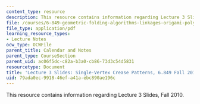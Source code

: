 ```yaml
---
content_type: resource
description: This resource contains information regarding Lecture 3 Slides, Fall 2010.
file: /courses/6-849-geometric-folding-algorithms-linkages-origami-polyhedra-fall-2012/79ada0ec991846efa41aebc890ae196c_MIT6_849F12_slidesL03.pdf
file_type: application/pdf
learning_resource_types:
- Lecture Notes
ocw_type: OCWFile
parent_title: Calendar and Notes
parent_type: CourseSection
parent_uid: ac06f5dc-c82a-b3a0-cb86-73d3c54d5831
resourcetype: Document
title: 'Lecture 3 Slides: Single-Vertex Crease Patterns, 6.849 Fall 2010'
uid: 79ada0ec-9918-46ef-a41a-ebc890ae196c
---
```

This resource contains information regarding Lecture 3 Slides, Fall 2010.


